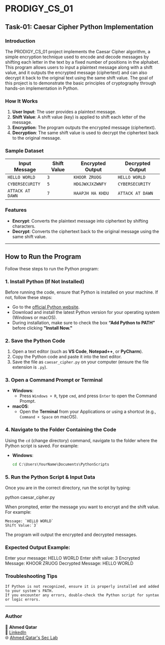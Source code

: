 # PRODIGY_CS_01

## Task-01: Caesar Cipher Python Implementation
### Introduction
The PRODIGY_CS_01 project implements the Caesar Cipher algorithm, a simple encryption technique used to encode and decode messages by shifting each letter in the text by a fixed number of positions in the alphabet. This program allows users to input a plaintext message along with a shift value, and it outputs the encrypted message (ciphertext) and can also decrypt it back to the original text using the same shift value. The goal of this project is to demonstrate the basic principles of cryptography through hands-on implementation in Python.

### How It Works

1. **User Input**: The user provides a plaintext message.
2. **Shift Value**: A shift value (key) is applied to shift each letter of the message.
3. **Encryption**: The program outputs the encrypted message (ciphertext).
4. **Decryption**: The same shift value is used to decrypt the ciphertext back to the original message.

### Sample Dataset

| Input Message      | Shift Value | Encrypted Output  | Decrypted Output |
|--------------------|-------------|-------------------|------------------|
| `HELLO WORLD`      | `3`         | `KHOOR ZRUOG`     | `HELLO WORLD`    |
| `CYBERSECURITY`    | `5`         | `HDGJWXJXZWNFY`   | `CYBERSECURITY`  |
| `ATTACK AT DAWN`   | `7`         | `HAAPJH HA KHDU`  | `ATTACK AT DAWN` |

### Features
- **Encrypt**: Converts the plaintext message into ciphertext by shifting characters.
- **Decrypt**: Converts the ciphertext back to the original message using the same shift value.

---

## How to Run the Program

Follow these steps to run the Python program:

### 1. Install Python (If Not Installed)
Before running the code, ensure that Python is installed on your machine. If not, follow these steps:
- Go to the [official Python website](https://www.python.org/downloads/).
- Download and install the latest Python version for your operating system (Windows or macOS).
- During installation, make sure to check the box **“Add Python to PATH”** before clicking **"Install Now."**

### 2. Save the Python Code
1. Open a text editor (such as **VS Code**, **Notepad++**, or **PyCharm**).
2. Copy the Python code and paste it into the text editor.
3. Save the file as `caesar_cipher.py` on your computer (ensure the file extension is `.py`).

### 3. Open a Command Prompt or Terminal
- **Windows**:
  - Press `Windows + R`, type `cmd`, and press `Enter` to open the Command Prompt.
- **macOS**:
  - Open the **Terminal** from your Applications or using a shortcut (e.g., `Command + Space` on macOS).

### 4. Navigate to the Folder Containing the Code
Using the `cd` (change directory) command, navigate to the folder where the Python script is saved. For example:
- **Windows**:
  ```cmd
  cd C:\Users\YourName\Documents\PythonScripts
### 5. Run the Python Script & Input Data

Once you are in the correct directory, run the script by typing:

python caesar_cipher.py

When prompted, enter the message you want to encrypt and the shift value. For example:

    Message: `HELLO WORLD` 
    Shift Value:`3`

The program will output the encrypted and decrypted messages.
### Expected Output Example:

Enter your message: HELLO WORLD
Enter shift value: 3
Encrypted Message: KHOOR ZRUOG
Decrypted Message: HELLO WORLD

### Troubleshooting Tips

    If Python is not recognized, ensure it is properly installed and added to your system's PATH.
    If you encounter any errors, double-check the Python script for syntax or logic errors.
---

### **Author**  
👤 **Ahmed Qatar**  
🔗 [LinkedIn](https://www.linkedin.com/in/ahmedsalahqatar)  
🌐 [Ahmed Qatar's Sec Lab](https://ahmedqatar-seclab.renderforestsites.com/)
